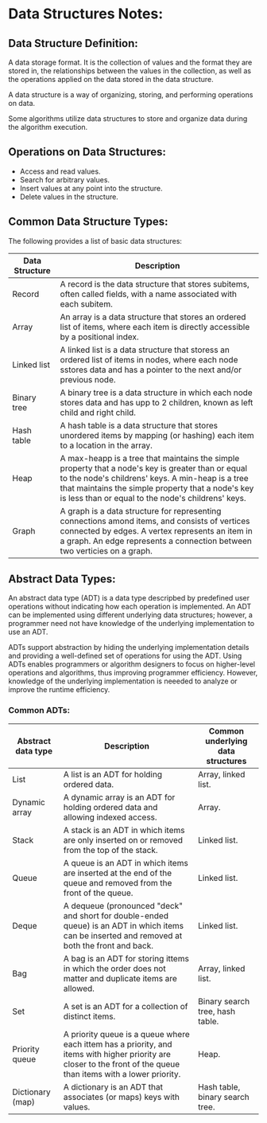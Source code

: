 # Data Structures Notes:

## Data Structure Definition:
A data storage format.
It is the collection of values and the format they are stored in, the relationships between the values in the collection, as well as the operations applied on the data stored in the data structure.

A data structure is a way of organizing, storing, and performing operations on data.

Some algorithms utilize data structures to store and organize data during the algorithm execution.

## Operations on Data Structures:
- Access and read values.
- Search for arbitrary values.
- Insert values at any point into the structure.
- Delete values in the structure.

## Common Data Structure Types:
The following provides a list of basic data structures:

|Data Structure|Description|
|--------------|-----------|
|Record        |A record is the data structure that stores subitems, often called fields, with a name associated with each subitem.|
|Array         |An array is a data structure that stores an ordered list of items, where each item is directly accessible by a positional index.|
|Linked list   |A linked list is a data structure that storess an ordered list of items in nodes, where each node sstores data and has a pointer to the next and/or previous node.|
|Binary tree   |A binary tree is a data structure in which each node stores data and has upp to 2 children, known as left child and right child.|
|Hash table    |A hash table is a data structure that stores unordered items by mapping (or hashing) each item to a location in the array.|
|Heap          |A max-heapp is a tree that maintains the simple property that a node's key is greater than or equal to the node's childrens' keys. A min-heap is a tree that maintains the simple property that a node's key is less than or equal to the node's childrens' keys.|
|Graph         |A graph is a data structure for representing connections amond items, and consists of vertices connected by edges. A vertex represents an item in a graph. An edge represents a connection between two verticies on a graph.|

## Abstract Data Types:
An abstract data type (ADT) is a data type descripbed by predefined user operations without indicating how each operation is implemented.
An ADT can be implemented using different underlying data structures; however, a programmer need not have knowledge of the underlying implementation to use an ADT.

ADTs support abstraction by hiding the underlying implementation details and providing a well-defined set of operations for using the ADT.
Using ADTs enables programmers or algorithm designers to focus on higher-level operations and algorithms, thus improving programmer efficiency.
However, knowledge of the underlying implementation is neeeded to analyze or improve the runtime efficiency.

### Common ADTs:
|Abstract data type|Description|Common underlying data structures|
|------------------|-----------|---------------------------------|
|List              |A list is an ADT for holding ordered data.|Array, linked list.|
|Dynamic array     |A dynamic array is an ADT for holding ordered data and allowing indexed access.|Array.|
|Stack             |A stack is an ADT in which items are only inserted on or removed from the top of the stack.|Linked list.|
|Queue             |A queue is an ADT in which items are inserted at the end of the queue and removed from the front of the queue.|Linked list.|
|Deque             |A dequeue (pronounced "deck" and short for double-ended queue) is an ADT in which items can be inserted and removed at both the front and back.|Linked list.|
|Bag               |A bag is an ADT for storing ittems in which the order does not matter and duplicate items are allowed.|Array, linked list.|
|Set               |A set is an ADT for a collection of distinct items.|Binary search tree, hash table.|
|Priority queue    |A priority queue is a queue where each ittem has a priority, and items with higher priority are closer to the front of the queue than items with a lower priority.|Heap.|
|Dictionary (map)  |A dictionary is an ADT that associates (or maps) keys with values.|Hash table, binary search tree.|
